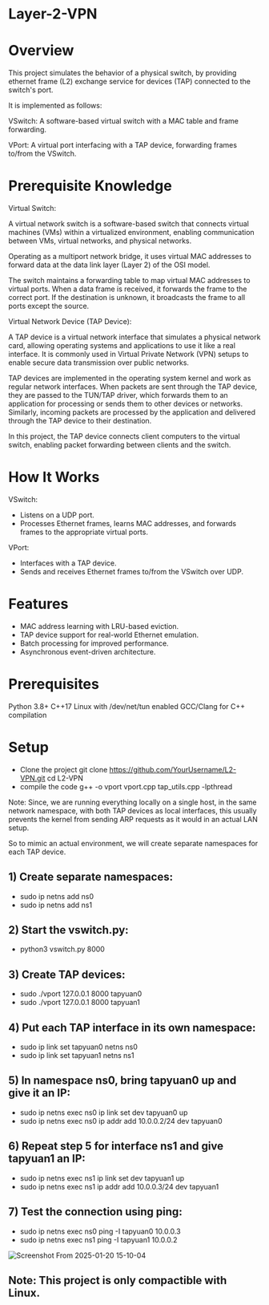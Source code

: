 # Layer-2-VPN

# Overview
This project simulates the behavior of a physical switch, by providing ethernet frame (L2) exchange service for devices (TAP) connected to the switch's port.

It is implemented as follows:

VSwitch: A software-based virtual switch with a MAC table and frame forwarding.

VPort: A virtual port interfacing with a TAP device, forwarding frames to/from the VSwitch.

# Prerequisite Knowledge
Virtual Switch:

A virtual network switch is a software-based switch that connects virtual machines (VMs) within a virtualized environment, enabling communication between VMs, virtual networks, and physical networks.

Operating as a multiport network bridge, it uses virtual MAC addresses to forward data at the data link layer (Layer 2) of the OSI model.

The switch maintains a forwarding table to map virtual MAC addresses to virtual ports. When a data frame is received, it forwards the frame to the correct port. If the destination is unknown, it broadcasts the frame to all ports except the source.

Virtual Network Device (TAP Device):

A TAP device is a virtual network interface that simulates a physical network card, allowing operating systems and applications to use it like a real interface. It is commonly used in Virtual Private Network (VPN) setups to enable secure data transmission over public networks.

TAP devices are implemented in the operating system kernel and work as regular network interfaces. When packets are sent through the TAP device, they are passed to the TUN/TAP driver, which forwards them to an application for processing or sends them to other devices or networks. Similarly, incoming packets are processed by the application and delivered through the TAP device to their destination.

In this project, the TAP device connects client computers to the virtual switch, enabling packet forwarding between clients and the switch.


# How It Works
VSwitch:
* Listens on a UDP port.
* Processes Ethernet frames, learns MAC addresses, and forwards frames to the appropriate virtual ports.

VPort:
* Interfaces with a TAP device.
* Sends and receives Ethernet frames to/from the VSwitch over UDP.

# Features
* MAC address learning with LRU-based eviction.
* TAP device support for real-world Ethernet emulation.
* Batch processing for improved performance.
* Asynchronous event-driven architecture.


# Prerequisites
Python 3.8+
C++17
Linux with /dev/net/tun enabled
GCC/Clang for C++ compilation

# Setup
- Clone the project
  git clone https://github.com/YourUsername/L2-VPN.git
  cd L2-VPN
- compile the code
  g++ -o vport vport.cpp tap_utils.cpp -lpthread


Note: Since, we are running everything locally on a single host, in the same network namespace, with both TAP devices as local interfaces, this usually prevents the kernel from sending ARP requests as it would in an actual LAN setup.

So to mimic an actual environment, we will create separate namespaces for each TAP device.


## 1) Create separate namespaces:
- sudo ip netns add ns0
- sudo ip netns add ns1

## 2) Start the vswitch.py:
- python3 vswitch.py 8000

## 3) Create TAP devices:
- sudo ./vport 127.0.0.1 8000 tapyuan0
- sudo ./vport 127.0.0.1 8000 tapyuan1

## 4) Put each TAP interface in its own namespace:
- sudo ip link set tapyuan0 netns ns0
- sudo ip link set tapyuan1 netns ns1

## 5) In namespace ns0, bring tapyuan0 up and give it an IP:
- sudo ip netns exec ns0 ip link set dev tapyuan0 up
- sudo ip netns exec ns0 ip addr add 10.0.0.2/24 dev tapyuan0

## 6) Repeat step 5 for interface ns1 and give tapyuan1 an IP:
- sudo ip netns exec ns1 ip link set dev tapyuan1 up
- sudo ip netns exec ns1 ip addr add 10.0.0.3/24 dev tapyuan1

## 7) Test the connection using ping:
- sudo ip netns exec ns0 ping -I tapyuan0 10.0.0.3
- sudo ip netns exec ns1 ping -I tapyuan1 10.0.0.2

![Screenshot From 2025-01-20 15-10-04](https://github.com/user-attachments/assets/1c36f186-7636-434d-ad7c-fc036113f6bf)



## Note: This project is only compactible with Linux.
